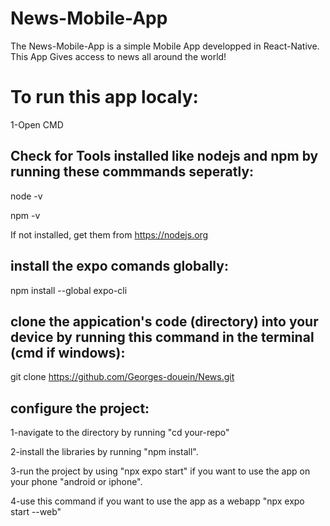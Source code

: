 # News-Mobile-App

The News-Mobile-App is a simple Mobile App developped in React-Native. This App Gives access to news all around the world!

# To run this app localy:

1-Open CMD

## Check for Tools installed like nodejs and npm by running these commmands seperatly:
node -v

npm -v

If not installed, get them from https://nodejs.org 


## install the expo comands globally:

npm install --global expo-cli

## clone the appication's code (directory) into your device by running this command in the terminal (cmd if windows):

git clone https://github.com/Georges-douein/News.git

## configure the project:

1-navigate to the directory by running "cd your-repo"

2-install the libraries by running "npm install".

3-run the project by using "npx expo start" if you want to use the app on your phone "android or iphone".

4-use this command if you want to use the app as a webapp "npx expo start --web"
